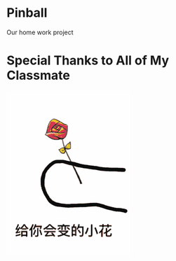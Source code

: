 # Pinball
Our home work project

# Special Thanks to All of My Classmate
![alt text](https://github.com/Murmurl912/Pinball/blob/master/unh.gif)
